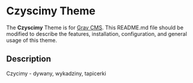 # Czyscimy Theme

The **Czyscimy** Theme is for [Grav CMS](http://github.com/getgrav/grav).  This README.md file should be modified to describe the features, installation, configuration, and general usage of this theme.

## Description

Czy cimy - dywany, wyk adziny, tapicerki
